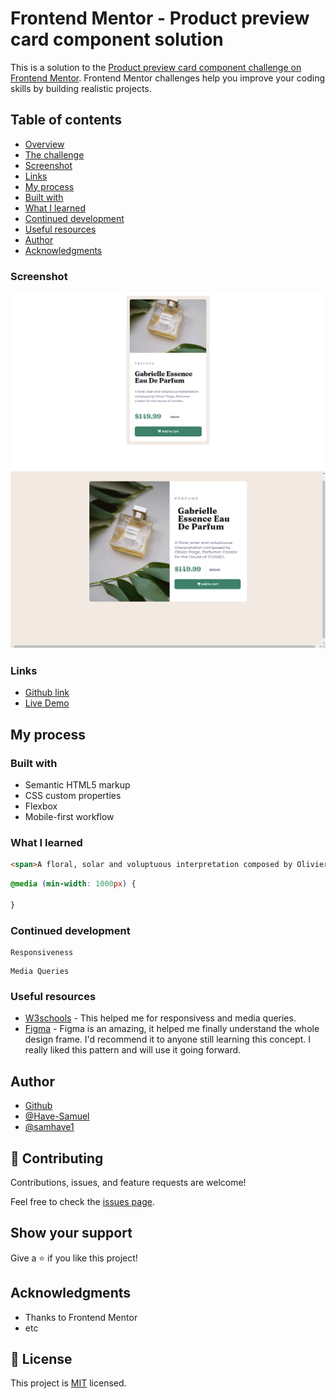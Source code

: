 # Frontend Mentor - Product preview card component solution

This is a solution to the [Product preview card component challenge on Frontend Mentor](https://www.frontendmentor.io/challenges/product-preview-card-component-GO7UmttRfa). Frontend Mentor challenges help you improve your coding skills by building realistic projects. 

## Table of contents
  - [Overview](#overview)
  - [The challenge](#the-challenge)
  - [Screenshot](#screenshot)
  - [Links](#links)
  - [My process](#my-process)
  - [Built with](#built-with)
  - [What I learned](#what-i-learned)
  - [Continued development](#continued-development)
  - [Useful resources](#useful-resources)
  - [Author](#author)
  - [Acknowledgments](#acknowledgments)


### Screenshot

![Screenshot](./images/mobile-version.png)
![Screenshot](./images/DesktopVersion.png)

### Links

- [Github link](https://github.com/Have-Samuel/product-preview-card-component)
- [Live Demo](https://delicate-card.netlify.app/)

## My process

### Built with

- Semantic HTML5 markup
- CSS custom properties
- Flexbox
- Mobile-first workflow

### What I learned

```html
<span>A floral, solar and voluptuous interpretation composed by Olivier Polge, Perfumer-Creator for the House of CHANEL.</span>
```
```css
@media (min-width: 1000px) {

}
```

### Continued development
```
Responsiveness

```
```
Media Queries

```

### Useful resources

- [W3schools](https://www.w3schools.com/) - This helped me for responsivess and media queries.
- [Figma](https://www.figma.com/) - Figma is an amazing, it helped me finally understand the whole design frame. I'd recommend it to anyone still learning this concept. I really liked this pattern and will use it going forward.

## Author

- [Github](https://github.com/Have-Samuel)
- [@Have-Samuel](https://www.frontendmentor.io/profile/Have-Samuel)
- [@samhave1](https://twitter.com/samhave1)

## 🤝 Contributing

Contributions, issues, and feature requests are welcome!

Feel free to check the [issues page](https://github.com/Have-Samuel/product-preview-card-component/issues).

## Show your support

Give a ⭐️ if you like this project!

## Acknowledgments

- Thanks to Frontend Mentor
- etc

## 📝 License

This project is [MIT](./MIT.md) licensed.